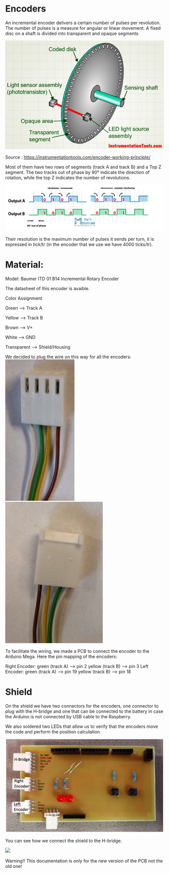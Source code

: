# Encoders
An incremental encoder delivers a certain number of pulses per revolution. The number of pulses is a measure for angular or linear movement. A fixed disc on a shaft is divided into transparent and opaque segments

![](imagedoc/Encoder1.png)

Source : https://instrumentationtools.com/encoder-working-principle/

Most of them have two rows of segments (track A and track B) and a Top Z segment. The two tracks out of phase by 90° indicate the direction of rotation, while the top Z indicates the number of revolutions.

 ![](imagedoc/Encoder2.png)

Their resolution is the maximum number of pulses it sends per turn, it is expressed in tick/tr (in the encoder that we use we have 4000 ticks/tr).

# Material:
Model: Baumer ITD 01 B14 Incremental Rotary Encoder

The datasheet of this encoder is avaible.

Color Assignment

Green --> Track A

Yellow --> Track B

Brown --> V+

White --> GND

Transparent --> Shield/Housing

We decided to plug the wire on this way for all the encoders:
![](imagedoc/Encoder3.png)
![](imagedoc/Encoder3b.png)
 
To facilitate the wiring, we made a PCB to connect the encoder to the Arduino Mega. Here the pin mapping of the encoders:

Right Encoder: green (track A) --> pin 2
               yellow (track B) --> pin 3
Left Encoder: green (track A) --> pin 19
              yellow (track B) --> pin 18
# Shield
On the shield we have two connectors for the encoders, one connector to plug with the H-bridge and one that can be connected to the battery in case the Arduino is not connected by USB cable to the Raspberry.

We also soldered two LEDs that allow us to verify that the encoders move the code and perform the position calculation.

![](imagedoc/Shield1.png)

You can see how we connect the shield to the H-bridge. 

![](imagedoc/HBridge.png)

Warning!! This documentation is only for the new version of the PCB not the old one!
